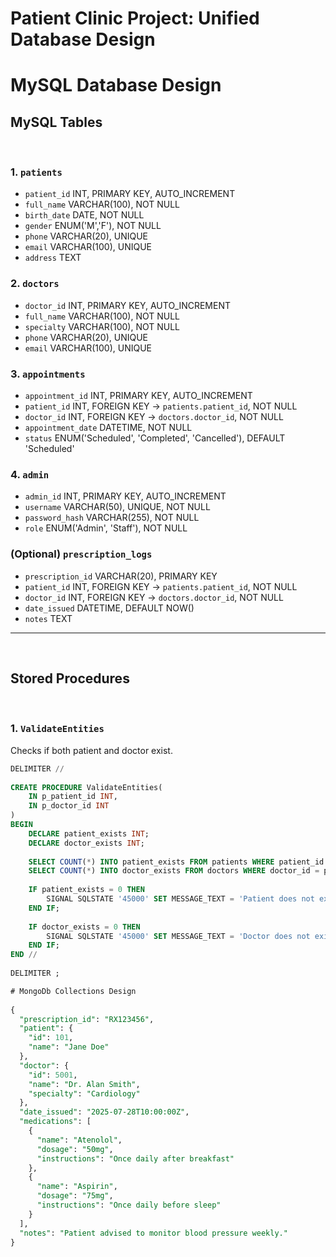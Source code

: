 # Patient Clinic Project: Unified Database Design
# MySQL Database Design
##  MySQL Tables
 
### 1. `patients`
- `patient_id` INT, PRIMARY KEY, AUTO_INCREMENT
- `full_name` VARCHAR(100), NOT NULL
- `birth_date` DATE, NOT NULL
- `gender` ENUM('M','F'), NOT NULL
- `phone` VARCHAR(20), UNIQUE
- `email` VARCHAR(100), UNIQUE
- `address` TEXT
 
### 2. `doctors`
- `doctor_id` INT, PRIMARY KEY, AUTO_INCREMENT
- `full_name` VARCHAR(100), NOT NULL
- `specialty` VARCHAR(100), NOT NULL
- `phone` VARCHAR(20), UNIQUE
- `email` VARCHAR(100), UNIQUE
 
### 3. `appointments`
- `appointment_id` INT, PRIMARY KEY, AUTO_INCREMENT
- `patient_id` INT, FOREIGN KEY → `patients.patient_id`, NOT NULL
- `doctor_id` INT, FOREIGN KEY → `doctors.doctor_id`, NOT NULL
- `appointment_date` DATETIME, NOT NULL
- `status` ENUM('Scheduled', 'Completed', 'Cancelled'), DEFAULT 'Scheduled'
 
### 4. `admin`
- `admin_id` INT, PRIMARY KEY, AUTO_INCREMENT
- `username` VARCHAR(50), UNIQUE, NOT NULL
- `password_hash` VARCHAR(255), NOT NULL
- `role` ENUM('Admin', 'Staff'), NOT NULL
 
### (Optional) `prescription_logs`
- `prescription_id` VARCHAR(20), PRIMARY KEY
- `patient_id` INT, FOREIGN KEY → `patients.patient_id`, NOT NULL
- `doctor_id` INT, FOREIGN KEY → `doctors.doctor_id`, NOT NULL
- `date_issued` DATETIME, DEFAULT NOW()
- `notes` TEXT
 
---
 
## Stored Procedures
 
### 1. `ValidateEntities`
Checks if both patient and doctor exist.
 
```sql
DELIMITER //
 
CREATE PROCEDURE ValidateEntities(
    IN p_patient_id INT,
    IN p_doctor_id INT
)
BEGIN
    DECLARE patient_exists INT;
    DECLARE doctor_exists INT;
 
    SELECT COUNT(*) INTO patient_exists FROM patients WHERE patient_id = p_patient_id;
    SELECT COUNT(*) INTO doctor_exists FROM doctors WHERE doctor_id = p_doctor_id;
 
    IF patient_exists = 0 THEN
        SIGNAL SQLSTATE '45000' SET MESSAGE_TEXT = 'Patient does not exist';
    END IF;
 
    IF doctor_exists = 0 THEN
        SIGNAL SQLSTATE '45000' SET MESSAGE_TEXT = 'Doctor does not exist';
    END IF;
END //
 
DELIMITER ;

# MongoDb Collections Design
 
{
  "prescription_id": "RX123456",
  "patient": {
    "id": 101,
    "name": "Jane Doe"
  },
  "doctor": {
    "id": 5001,
    "name": "Dr. Alan Smith",
    "specialty": "Cardiology"
  },
  "date_issued": "2025-07-28T10:00:00Z",
  "medications": [
    {
      "name": "Atenolol",
      "dosage": "50mg",
      "instructions": "Once daily after breakfast"
    },
    {
      "name": "Aspirin",
      "dosage": "75mg",
      "instructions": "Once daily before sleep"
    }
  ],
  "notes": "Patient advised to monitor blood pressure weekly."
}
